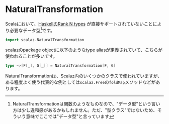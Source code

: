 # NaturalTransformation

Scalaにおいて、[HaskellのRank N types](https://wiki.haskell.org/Rank-N_types)
が直接サポートされていないことにより必要なデータ型[^data]です。

```scala mdoc:invisible
import scalaz.NaturalTransformation
```

scalazのpackage objectに以下のようなtype aliasが定義されていて、こちらが使われることが多いです。

```scala mdoc:silent
type ~>[F[_], G[_]] = NaturalTransformation[F, G]
```

NaturalTransformationは、Scalaz内のいくつかのクラスで使われていますが、
ある程度よく使う代表的な例としては`scalaz.Free`の`foldMap`メソッドなどがあります。

[^data]: NaturalTransformationは関数のようなものなので、"データ型"という言い方は少し違和感があるかもしれません。ただ、"型クラス"ではないため、そういう意味でここでは"データ型"と言っています
